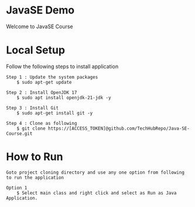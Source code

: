 # JavaSE Demo

Welcome to JavaSE Course

# Local Setup

Follow the following steps to install application

    Step 1 : Update the system packages
    	$ sudo apt-get update

    Step 2 : Install OpenJDK 17
    	$ sudo apt install openjdk-21-jdk -y

    Step 3 : Install Git
    	$ sudo apt-get install git -y

    Step 4 : Clone as following
    	$ git clone https://[ACCESS_TOKEN]@github.com/TechHubRepo/Java-SE-Course.git

# How to Run

    Goto project cloning directory and use any one option from following to run the application

    Option 1
    	$ Select main class and right click and select as Run as Java Application.
